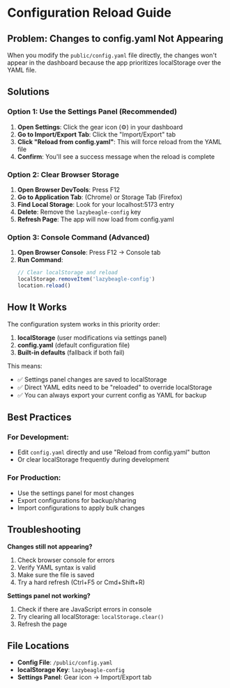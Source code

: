 # Configuration Reload Guide

## Problem: Changes to config.yaml Not Appearing

When you modify the `public/config.yaml` file directly, the changes won't appear in the dashboard because the app prioritizes localStorage over the YAML file.

## Solutions

### Option 1: Use the Settings Panel (Recommended)

1. **Open Settings**: Click the gear icon (⚙️) in your dashboard
2. **Go to Import/Export Tab**: Click the "Import/Export" tab
3. **Click "Reload from config.yaml"**: This will force reload from the YAML file
4. **Confirm**: You'll see a success message when the reload is complete

### Option 2: Clear Browser Storage

1. **Open Browser DevTools**: Press F12
2. **Go to Application Tab**: (Chrome) or Storage Tab (Firefox)
3. **Find Local Storage**: Look for your localhost:5173 entry
4. **Delete**: Remove the `lazybeagle-config` key
5. **Refresh Page**: The app will now load from config.yaml

### Option 3: Console Command (Advanced)

1. **Open Browser Console**: Press F12 → Console tab
2. **Run Command**:
   ```javascript
   // Clear localStorage and reload
   localStorage.removeItem('lazybeagle-config')
   location.reload()
   ```

## How It Works

The configuration system works in this priority order:

1. **localStorage** (user modifications via settings panel)
2. **config.yaml** (default configuration file)
3. **Built-in defaults** (fallback if both fail)

This means:

- ✅ Settings panel changes are saved to localStorage
- ✅ Direct YAML edits need to be "reloaded" to override localStorage
- ✅ You can always export your current config as YAML for backup

## Best Practices

### For Development:

- Edit `config.yaml` directly and use "Reload from config.yaml" button
- Or clear localStorage frequently during development

### For Production:

- Use the settings panel for most changes
- Export configurations for backup/sharing
- Import configurations to apply bulk changes

## Troubleshooting

**Changes still not appearing?**

1. Check browser console for errors
2. Verify YAML syntax is valid
3. Make sure the file is saved
4. Try a hard refresh (Ctrl+F5 or Cmd+Shift+R)

**Settings panel not working?**

1. Check if there are JavaScript errors in console
2. Try clearing all localStorage: `localStorage.clear()`
3. Refresh the page

## File Locations

- **Config File**: `/public/config.yaml`
- **localStorage Key**: `lazybeagle-config`
- **Settings Panel**: Gear icon → Import/Export tab
